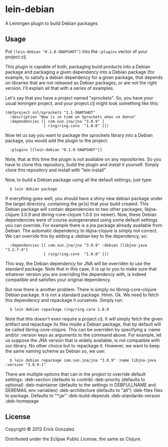 # lein-debian

A Leiningen plugin to build Debian packages

## Usage

Put `[lein-debian "0.1.0-SNAPSHOT"]` into the `:plugins` vector of your project.clj.

This plugin is capable of both, packaging build products into a Debian package and
packaging a given dependency into a Debian package (for example, to satisfy a 
debian dependency for a given package, that depends on libraries that are not
released as Debian packages, or are not the right version. I'll explain all that
with a series of examples.

Let's say that you have a project named "sprockets". So, you have your usual leiningen
project, and your project.clj might look something like this:

    (defproject snl/sprockets "1.1-SNAPSHOT"
      :description "Now is ze time on Sprockets when ve dance"
      :dependencies [[ com.sun.jna/jna "3.0.9" ]
                     [ ring/ring.core  "1.0.0" ]])

Now let us say you want to package the sprockets library into a Debian package,
you would add the plugin to the project:

      :plugins [[lein-debian "0.1.0-SNAPSHOT"]]

Note, that at this time the plugin is not available on any repositories. So you 
have to clone this repository, build the plugin and install it yourself. Simply
clone this repository and install with "lein install"

Now, to build a Debian package using all the default settings, just type:

      $ lein debian package

If everything goes well, you should have a shiny new debian package under the 
target directory, containing the jar(s) that your build created. This Debian
package will contain dependencies to two other packages, libjna-clojure 3.0.9 and 
libring-core-clojure 1.0.0 (or newer). Now, these Debian dependencies were of
course autogenerated using some default settings you can override. For example
there is a jna package already available from Debian. The automatic dependency to
libjna-clojure is simply not correct. We can override this by adding a :debian key
to the dependency, so:

      :dependencies [[ com.sun.jna/jna "3.0.9" :debian [libjna-java "3.2.7-4"]
                     [ ring/ring.core  "1.0.0" ]])

This way, the Debian dependency for JNA will be overriden to use the standard
package. Note that in this case, it is up to you to make sure that whatever version
you are overriding the dependency with, is indeed compatible and satisfies your 
original dependency.

But now there is another problem. There is simply no libring-core-clojure Debian
package. It is not a standard package. Hmm. Ok. We need to fetch this dependency and 
repackage it ourselves. Simply run:

      $ lein debian repackage ring/ring.core 1.0.0

Note that this doesn't even require a project.clj. It will simply fetch the given
artifact and repackage its files inside a Debian package, that by default will
be called libring-core-clojure. This can be overriden by specifying a :name and/or
:version keys as arguments to the command above. For example, let us suppose the
JNA version that is widely available, is not compatible with our library. No other
choice but to repackage it. However, we want to keep the same naming scheme as Debian
so, we use:

      $ lein debian repackage com.sun.jna/jna "3.0.9" :name libjna-java :version "3.0.9-1"

There are multiple options that can in the project to override default settings:
:deb-section       (defaults to contrib)
:deb-priority      (defaults to optional)
:deb-maintainer    (defaults to the settings in DEBFULLNAME and DEBEMAIL env variables)
:deb-architecture  (defaults to "all")
:deb-files         files to package. Defaults to "*.jar"
:deb-build-depends 
:deb-standards-version
:deb-homepage
## License

Copyright © 2012 Erick Gonzalez

Distributed under the Eclipse Public License, the same as Clojure.
